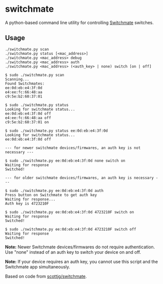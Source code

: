 # switchmate

A python-based command line utility for controlling
[Switchmate](http://www.myswitchmate.com/) switches.

## Usage

	./switchmate.py scan
	./switchmate.py status [<mac_address>]
	./switchmate.py <mac_address> debug
	./switchmate.py <mac_address> auth
	./switchmate.py <mac_address> (<auth_key> | none) switch [on | off]

	$ sudo ./switchmate.py scan
	Scanning...
	Found Switchmates:
	ee:0d:eb:e4:3f:0d
	e4:ee:fc:66:48:aa
	c9:5e:b2:60:37:01

	$ sudo ./switchmate.py status
	Looking for switchmate status...
	ee:0d:eb:e4:3f:0d off
	e4:ee:fc:66:48:aa off
	c9:5e:b2:60:37:01 on

	$ sudo ./switchmate.py status ee:0d:eb:e4:3f:0d
	Looking for switchmate status...
	ee:0d:eb:e4:3f:0d off

	--- for newer switchmate devices/firmwares, an auth key is not necessary ---

	$ sudo ./switchmate.py ee:0d:eb:e4:3f:0d none switch on
	Waiting for response
	Switched!

	--- for older switchmate devices/firmwares, an auth key is necessary ---

	$ sudo ./switchmate.py ee:0d:eb:e4:3f:0d auth
	Press button on Switchmate to get auth key
	Waiting for response...
	Auth key is 4723210F

	$ sudo ./switchmate.py ee:0d:eb:e4:3f:0d 4723210F switch on
	Waiting for response
	Switched!

	$ sudo ./switchmate.py ee:0d:eb:e4:3f:0d 4723210F switch off
	Waiting for response
	Switched!

**Note:** Newer Switchmate devices/firmwares do not require authentication. Use "none" instead of an auth key to switch
your device on and off.

**Note:** If your device requires an auth key, you cannot use this script and the Switchmate app simultaneously.

Based on code from [scottjg/switchmate](https://github.com/scottjg/switchmate).
